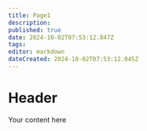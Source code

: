 ```yaml
---
title: Page1
description: 
published: true
date: 2024-10-02T07:53:12.847Z
tags: 
editor: markdown
dateCreated: 2024-10-02T07:53:12.045Z
---
```


# Header
Your content here